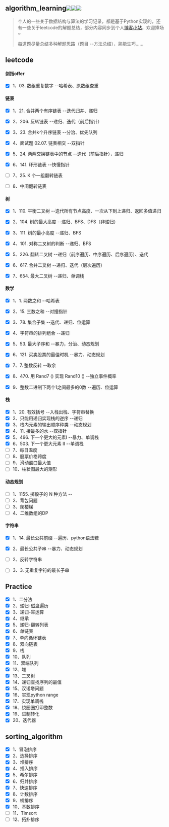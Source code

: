 ## algorithm_learning![](https://img.shields.io/badge/Python-3.8-green)![](https://img.shields.io/badge/leetcode-yellow)![](https://img.shields.io/badge/剑指offer-red)

> 个人的一些关于数据结构与算法的学习记录，都是基于Python实现的，还有一些关于leetcode的解题总结，部分内容同步到个人[博客小站](https://dllyy.xyz/)，欢迎捧场~
>
> 每道题尽量总结多种解题思路（题目 --方法总结），熟能生巧……

## leetcode

#### 剑指offer

- [x] 1、03. 数组重复数字	                         --哈希表、原数组查重

#### 链表

- [x] 1、21. 合并两个有序链表	                   --迭代归并、递归
- [x] 2、206. 反转链表                                  --递归、迭代（前后指针）
- [x] 3、23. 合并k个升序链表                        --分治、优先队列
- [x] 4、面试题 02.07. 链表相交                    --双指针
- [x] 5、24. 两两交换链表中的节点                --迭代（前后指针），递归
- [x] 6、141. 环形链表                                  --快慢指针
- [ ] 7、25. K 个一组翻转链表
- [ ] 8、中间翻转链表


#### 树

- [x] 1、110. 平衡二叉树                              --迭代所有节点高度、一次从下到上递归、返回多值递归
- [x] 2、104. 树的最大高度                           --递归、BFS、DFS（非递归）
- [x] 3、111. 树的最小高度                           --递归、BFS
- [x] 4、101. 对称二叉树的判断                    --递归、BFS
- [x] 5、226. 翻转二叉树                              --递归（前序遍历、中序遍历、后序遍历）、迭代
- [x] 6、617. 合并二叉树                              --递归、迭代（层次遍历）
- [x] 7、654. 最大二叉树                              --递归、单调栈


#### 数学

- [x] 1、1. 两数之和                                     --哈希表
- [x] 2、15. 三数之和                                   --对撞指针
- [x] 3、78. 集合子集                                   --迭代、递归、位运算
- [x] 4、字符串的排列组合                           --递归
- [x] 5、53. 最大子序和                                --暴力，分治、动态规划
- [x] 6、121. 买卖股票的最佳时机                 --暴力、动态规划
- [x] 7、7. 整数反转                                      --取余
- [x] 8、470. 用 Rand7 () 实现 Rand10 ()      --独立事件概率
- [x] 9、整数二进制下两个1之间最多的0数    --遍历、位运算


#### 栈

- [x] 1、20. 有效括号                                   --入栈出栈、字符串替换
- [x] 2、只能用递归实现栈的逆序                  --递归
- [x] 3、栈内元素的输出顺序种类                  --动态规划
- [x] 4、11. 接最多的水                                --双指针
- [x] 5、496. 下一个更大的元素Ⅰ                 --暴力、单调栈
- [x] 6、503. 下一个更大元素 II                     --单调栈
- [ ] 7、每日温度
- [ ] 8、股票价格跨度
- [ ] 9、滑动窗口最大值
- [ ] 10、柱状图最大的矩形

#### 动态规划

- [ ] 1、1155. 掷骰子的 N 种方法                   --
- [ ] 2、背包问题
- [ ] 3、爬楼梯
- [ ] 4、二维数组的DP

#### 字符串

- [x] 1、14. 最长公共前缀                                --遍历、python语法糖
- [x] 2、最长公共子串                                      --暴力、动态规划
- [ ] 2、反转字符串
- [ ] 3、3. 无重复字符的最长子串


## Practice

- [x] 1、二分法
- [x] 2、递归-磁盘遍历
- [x] 3、递归-幂运算
- [x] 4、继承
- [x] 5、递归-翻转列表
- [x] 6、单链表
- [x] 7、单向循环链表
- [x] 8、双向链表
- [x] 9、栈
- [x] 10、队列
- [x] 11、双端队列
- [x] 12、堆
- [x] 13、二叉树
- [x] 14、递归查找序列的最值
- [x] 15、汉诺塔问题
- [x] 16、实现python range
- [x] 17、实现单调栈
- [x] 18、绕圈圈打印整数
- [x] 19、进制转化
- [x] 20、迭代器

## sorting_algorithm

- [x] 1、冒泡排序
- [x] 2、选择排序
- [x] 3、堆排序
- [x] 4、插入排序
- [x] 5、希尔排序
- [x] 6、归并排序
- [x] 7、快速排序
- [x] 8、计数排序
- [x] 9、桶排序
- [x] 10、基数排序
- [ ] 11、Timsort
- [ ] 12、拓扑排序